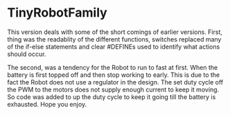 TinyRobotFamily
===============

This version deals with some of the short comings of earlier versions. First, thing was the readablity of the different functions, switches replaced many of the if-else statements and clear #DEFINEs used to identify what actions should occur. 

The second, was a tendency for the Robot to run to fast at first. When the battery is first topped off and then stop working to early. This is due to the fact the Robot does not use a regulator in the design. The set duty cycle off the PWM to the motors does not supply enough current to keep it moving. So code was added to up the duty cycle to keep it going till the battery is exhausted. 
Hope you enjoy.
